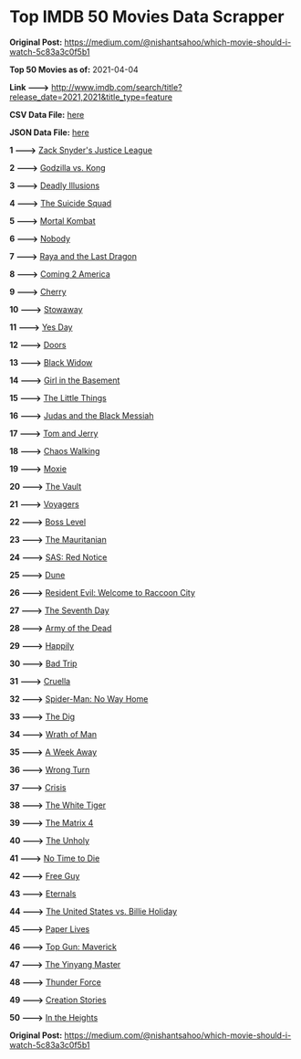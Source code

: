 # Top IMDB 50 Movies Data Scrapper

**Original Post:** https://medium.com/@nishantsahoo/which-movie-should-i-watch-5c83a3c0f5b1

**Top 50 Movies as of:** 2021-04-04

**Link --->** http://www.imdb.com/search/title?release_date=2021,2021&title_type=feature

**CSV Data File:** [here](/Data/data.csv)

**JSON Data File:** [here](/Data/data.json)

**1 --->** [Zack Snyder's Justice League](https://www.imdb.com/title/tt12361974/?ref_=adv_li_tt)

**2 --->** [Godzilla vs. Kong](https://www.imdb.com/title/tt5034838/?ref_=adv_li_tt)

**3 --->** [Deadly Illusions](https://www.imdb.com/title/tt7897330/?ref_=adv_li_tt)

**4 --->** [The Suicide Squad](https://www.imdb.com/title/tt6334354/?ref_=adv_li_tt)

**5 --->** [Mortal Kombat](https://www.imdb.com/title/tt0293429/?ref_=adv_li_tt)

**6 --->** [Nobody](https://www.imdb.com/title/tt7888964/?ref_=adv_li_tt)

**7 --->** [Raya and the Last Dragon](https://www.imdb.com/title/tt5109280/?ref_=adv_li_tt)

**8 --->** [Coming 2 America](https://www.imdb.com/title/tt6802400/?ref_=adv_li_tt)

**9 --->** [Cherry](https://www.imdb.com/title/tt9130508/?ref_=adv_li_tt)

**10 --->** [Stowaway](https://www.imdb.com/title/tt9203694/?ref_=adv_li_tt)

**11 --->** [Yes Day](https://www.imdb.com/title/tt8521876/?ref_=adv_li_tt)

**12 --->** [Doors](https://www.imdb.com/title/tt12483708/?ref_=adv_li_tt)

**13 --->** [Black Widow](https://www.imdb.com/title/tt3480822/?ref_=adv_li_tt)

**14 --->** [Girl in the Basement](https://www.imdb.com/title/tt13269536/?ref_=adv_li_tt)

**15 --->** [The Little Things](https://www.imdb.com/title/tt10016180/?ref_=adv_li_tt)

**16 --->** [Judas and the Black Messiah](https://www.imdb.com/title/tt9784798/?ref_=adv_li_tt)

**17 --->** [Tom and Jerry](https://www.imdb.com/title/tt1361336/?ref_=adv_li_tt)

**18 --->** [Chaos Walking](https://www.imdb.com/title/tt2076822/?ref_=adv_li_tt)

**19 --->** [Moxie](https://www.imdb.com/title/tt6432466/?ref_=adv_li_tt)

**20 --->** [The Vault](https://www.imdb.com/title/tt9742794/?ref_=adv_li_tt)

**21 --->** [Voyagers](https://www.imdb.com/title/tt9664108/?ref_=adv_li_tt)

**22 --->** [Boss Level](https://www.imdb.com/title/tt7638348/?ref_=adv_li_tt)

**23 --->** [The Mauritanian](https://www.imdb.com/title/tt4761112/?ref_=adv_li_tt)

**24 --->** [SAS: Red Notice](https://www.imdb.com/title/tt4479380/?ref_=adv_li_tt)

**25 --->** [Dune](https://www.imdb.com/title/tt1160419/?ref_=adv_li_tt)

**26 --->** [Resident Evil: Welcome to Raccoon City](https://www.imdb.com/title/tt6920084/?ref_=adv_li_tt)

**27 --->** [The Seventh Day](https://www.imdb.com/title/tt11263022/?ref_=adv_li_tt)

**28 --->** [Army of the Dead](https://www.imdb.com/title/tt0993840/?ref_=adv_li_tt)

**29 --->** [Happily](https://www.imdb.com/title/tt9849004/?ref_=adv_li_tt)

**30 --->** [Bad Trip](https://www.imdb.com/title/tt9684220/?ref_=adv_li_tt)

**31 --->** [Cruella](https://www.imdb.com/title/tt3228774/?ref_=adv_li_tt)

**32 --->** [Spider-Man: No Way Home](https://www.imdb.com/title/tt10872600/?ref_=adv_li_tt)

**33 --->** [The Dig](https://www.imdb.com/title/tt3661210/?ref_=adv_li_tt)

**34 --->** [Wrath of Man](https://www.imdb.com/title/tt11083552/?ref_=adv_li_tt)

**35 --->** [A Week Away](https://www.imdb.com/title/tt11388278/?ref_=adv_li_tt)

**36 --->** [Wrong Turn](https://www.imdb.com/title/tt9110170/?ref_=adv_li_tt)

**37 --->** [Crisis](https://www.imdb.com/title/tt9731682/?ref_=adv_li_tt)

**38 --->** [The White Tiger](https://www.imdb.com/title/tt6571548/?ref_=adv_li_tt)

**39 --->** [The Matrix 4](https://www.imdb.com/title/tt10838180/?ref_=adv_li_tt)

**40 --->** [The Unholy](https://www.imdb.com/title/tt9419056/?ref_=adv_li_tt)

**41 --->** [No Time to Die](https://www.imdb.com/title/tt2382320/?ref_=adv_li_tt)

**42 --->** [Free Guy](https://www.imdb.com/title/tt6264654/?ref_=adv_li_tt)

**43 --->** [Eternals](https://www.imdb.com/title/tt9032400/?ref_=adv_li_tt)

**44 --->** [The United States vs. Billie Holiday](https://www.imdb.com/title/tt8521718/?ref_=adv_li_tt)

**45 --->** [Paper Lives](https://www.imdb.com/title/tt13045890/?ref_=adv_li_tt)

**46 --->** [Top Gun: Maverick](https://www.imdb.com/title/tt1745960/?ref_=adv_li_tt)

**47 --->** [The Yinyang Master](https://www.imdb.com/title/tt12151820/?ref_=adv_li_tt)

**48 --->** [Thunder Force](https://www.imdb.com/title/tt10121392/?ref_=adv_li_tt)

**49 --->** [Creation Stories](https://www.imdb.com/title/tt5693182/?ref_=adv_li_tt)

**50 --->** [In the Heights](https://www.imdb.com/title/tt1321510/?ref_=adv_li_tt)

**Original Post:** https://medium.com/@nishantsahoo/which-movie-should-i-watch-5c83a3c0f5b1
